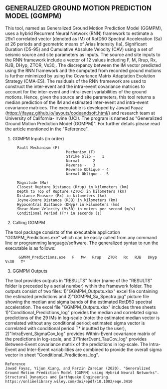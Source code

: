 ## GENERALIZED GROUND MOTION PREDICTION MODEL (GGMPM) 

This tool, named as Generalized Ground Motion Prediction Model (GGMPM), uses a hybrid Recurrent Neural Network (RNN) framework to estimate a 29x1 correlated vector (denoted as IM) of RotD50 Spectral Acceleration (Sa) at 26 periods and geometric means of Arias Intensity (Ia), Significant Duration (D5-95) and Cumulative Absolute Velocity (CAV) using a set of seismic source and site parameters as inputs. The source and site inputs to the RNN framework include a vector of 12 values including F, M, Rrup, Rx, RJB, DHyp, ZTOR, Vs30,. The discrepancy between the IM vector predicted using the RNN framework and the computed from recorded ground motions is further minimized by using the Covariance Matrix Adaptation Evolution Strategy (CMA-ES). The residuals of the RNN framework are used to construct the inter-event and the intra-event covariance matrices to account for the inter-event and intra-event variabilities of the ground motions. Hence, given the source and site parameters, this tool returns a median prediction of the IM and estimated inter-event and intra-event covariance matrices. The executable is developed by Jawad Fayaz (https://jfayaz.github.io/layouts/codeandsoft.html/) and research team at University of California- Irvine (UCI). The program is named as "Generalized Ground Motion Prediction Model (GGMPM)". For further details please read the article mentioned in the "Reference".

1. 	GGMPM Inputs (in order)

          Fault Mechanism (F)
                                Mechanism (F)
                                Strike Slip -	1
                                Normal -	2
                                Reverse -	3
                                Reverse Oblique - 4
                                Normal Oblique -  5

          Magnitude (Mw)
          Closest Rupture Distance (Rrup) in kilometers (km)
          Depth to Top of Rupture (ZTOR) in kilometers (km)
          Distance Measure (Rx) in kilometers (km)
          Joyne-Boore Distance (RJB) in kilometers (km)
          Hypocentral Distance (DHyp) in kilometers (km)
          Shear-Wave Velocity (Vs30) in meters per second (m/s)
          Conditional Period (T*) in seconds (s)
  
  
2.	Calling GGMPM  

The tool package consists of the executable application "GGMPM_Predictions.exe" which can be easily called from any command line or programming language/software. The generalized syntax to run the executable is as follows:

          GGMPM_Predictions.exe   F   Mw   Rrup   ZTOR   Rx   RJB   DHyp   Vs30   T*
 
 
3. 	GGMPM Outputs

The tool provides outputs in "RESULTS" folder (name of the "RESULTS" folder is preceded by a serial number) within the framework folder. The outputs consist of two files: 1)"GGMPM_Outputs.xlsx" excel file containing the estimated predictions and 2)"GGMPM_Sa_Spectra.jpg" picture file showing the median and sigma bands of the estimated RotD50 spectral acceleration. The excel file "GGMPM_Outputs.xlsx" includes three sheets 1)"Conditional_Predictions_log" provides the median and correlated sigma predictions of the 29 IMs in log-scale (note: the estimated median vector is correlated without any conditional period; estimated sigma vector is correlated with conditional period T* inputted by the user), 2)"IntraEvent_SigmaCov_log" provides Within-Event covariance matrix of the predictions in log-scale, and 3)"InterEvent_TauCov_log" provides Between-Event covariance matrix of the predictions in log-scale. The Intra-Event and Inter-Event variabilities are combined to provide the overall sigma vector in sheet "Conditional_Predictions_log".
 


    Reference
    Jawad Fayaz, Yijun Xiang, and Farzin Zareian (2020). "Generalized Ground Motion Prediction Model (GGMPM) using Hybrid Neural Networks". Structural Dynamics and Earthquake Engineering. https://onlinelibrary.wiley.com/doi/epdf/10.1002/eqe.3410

